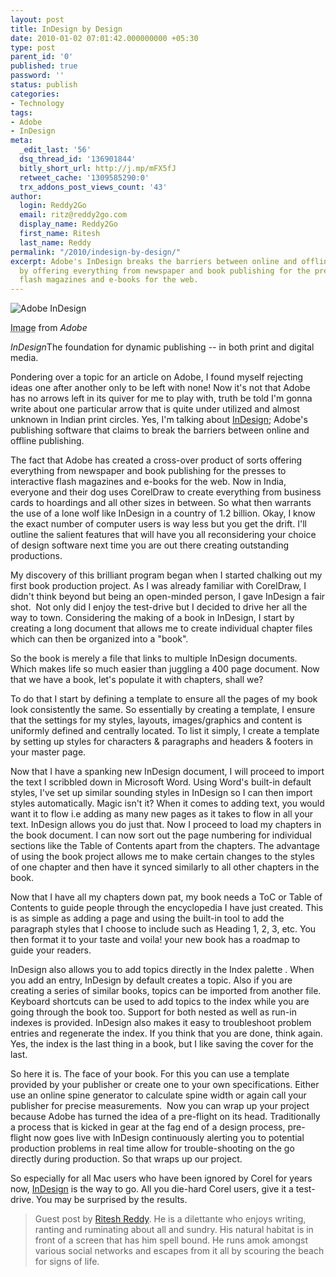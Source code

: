 ```yaml
---
layout: post
title: InDesign by Design
date: 2010-01-02 07:01:42.000000000 +05:30
type: post
parent_id: '0'
published: true
password: ''
status: publish
categories:
- Technology
tags:
- Adobe
- InDesign
meta:
  _edit_last: '56'
  dsq_thread_id: '136901844'
  bitly_short_url: http://j.mp/mFX5fJ
  retweet_cache: '1309585290:0'
  trx_addons_post_views_count: '43'
author:
  login: Reddy2Go
  email: ritz@reddy2go.com
  display_name: Reddy2Go
  first_name: Ritesh
  last_name: Reddy
permalink: "/2010/indesign-by-design/"
excerpt: Adobe's InDesign breaks the barriers between online and offline publishing
  by offering everything from newspaper and book publishing for the presses to interactive
  flash magazines and e-books for the web.
---
```

<div class="figure"><img src="/static/2010/01/adobe-indesign.jpg" alt="Adobe InDesign" />
<p class="credit"><abbr class="type" title="Adobe InDesign">Image</abbr> from <cite>Adobe</cite></p>
<p class="caption"><em class="title">InDesign</em>The foundation for dynamic publishing -- in both print and digital media.</p>
</div>

<p>Pondering over a topic for an article on Adobe, I found myself rejecting ideas one after another only to be left with none! Now it's not that Adobe has no arrows left in its quiver for me to play with, truth be told I'm gonna write about one particular arrow that is quite under utilized and almost unknown in Indian print circles. Yes, I'm talking about <a href="http://www.adobe.com/go/indesign/">InDesign</a>; Adobe's publishing software that claims to break the barriers between online and offline publishing.</p>
<p>The fact that Adobe has created a cross-over product of sorts offering everything from newspaper and book publishing for the presses to interactive flash magazines and e-books for the web. Now in India, everyone and their dog uses CorelDraw to create everything from business cards to hoardings and all other sizes in between. So what then warrants the use of a lone wolf like InDesign in a country of 1.2 billion. Okay, I know the exact number of computer users is way less but you get the drift. I'll outline the salient features that will have you all reconsidering your choice of design software next time you are out there creating outstanding productions.</p>
<p>My discovery of this brilliant program began when I started chalking out my first book production project. As I was already familiar with CorelDraw, I didn't think beyond but being an open-minded person, I gave InDesign a fair shot.&#160; Not only did I enjoy the test-drive but I decided to drive her all the way to town. Considering the making of a book in InDesign, I start by creating a long document that allows me to create individual chapter files which can then be organized into a "book".</p>
<p>So the book is merely a file that links to multiple InDesign documents. Which makes life so much easier than juggling a 400 page document. Now that we have a book, let's populate it with chapters, shall we?</p>
<p>To do that I start by defining a template to ensure all the pages of my book look consistently the same. So essentially by creating a template, I ensure that the settings for my styles, layouts, images/graphics and content is uniformly defined and centrally located. To list it simply, I create a template by setting up styles for characters &amp; paragraphs and headers &amp; footers in your master page.</p>
<p>Now that I have a spanking new InDesign document, I will proceed to import the text I scribbled down in Microsoft Word. Using Word's built-in default styles, I've set up similar sounding styles in InDesign so I can then import styles automatically. Magic isn't it? When it comes to adding text, you would want it to flow i.e adding as many new pages as it takes to flow in all your text. InDesign allows you do just that. Now I proceed to load my chapters in the book document. I can now sort out the page numbering for individual sections like the Table of Contents apart from the chapters. The advantage of using the book project allows me to make certain changes to the styles of one chapter and then have it synced similarly to all other chapters in the book.</p>
<p>Now that I have all my chapters down pat, my book needs a ToC or Table of Contents to guide people through the encyclopedia I have just created. This is as simple as adding a page and using the built-in tool to add the paragraph styles that I choose to include such as Heading 1, 2, 3, etc. You then format it to your taste and voila! your new book has a roadmap to guide your readers.</p>
<p>InDesign also allows you to add topics directly in the Index palette . When you add an entry, InDesign by default creates a topic. Also if you are creating a series of similar books, topics can be imported from another file. Keyboard shortcuts can be used to add topics to the index while you are going through the book too. Support for both nested as well as run-in indexes is provided. InDesign also makes it easy to troubleshoot problem entries and regenerate the index. If you think that you are done, think again. Yes, the index is the last thing in a book, but I like saving the cover for the last.</p>
<p>So here it is. The face of your book. For this you can use a template provided by your publisher or create one to your own specifications. Either use an online spine generator to calculate spine width or again call your publisher for precise measurements.&#160; Now you can wrap up your project because Adobe has turned the idea of a pre-flight on its head. Traditionally a process that is kicked in gear at the fag end of a design process, pre-flight now goes live with InDesign continuously alerting you to potential production problems in real time allow for trouble-shooting on the go directly during production. So that wraps up our project.</p>
<p>So especially for all Mac users who have been ignored by Corel for years now, <a href="http://www.adobe.com/go/indesign/">InDesign</a> is the way to go. All you die-hard Corel users, give it a test-drive. You may be surprised by the results.</p>
<blockquote><p>Guest post by <a href="http://www.reddy2go.com/">Ritesh Reddy</a>. He is a dilettante who enjoys writing, ranting and ruminating about all and sundry. His natural habitat is in front of a screen that has him spell bound. He runs amok amongst various social networks and escapes from it all by scouring the beach for signs of life.</p></blockquote>
